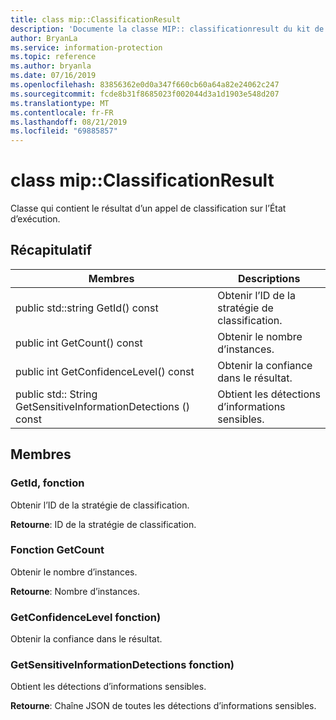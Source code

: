 ```yaml
---
title: class mip::ClassificationResult
description: 'Documente la classe MIP:: classificationresult du kit de développement logiciel (SDK) Microsoft Information Protection (MIP).'
author: BryanLa
ms.service: information-protection
ms.topic: reference
ms.author: bryanla
ms.date: 07/16/2019
ms.openlocfilehash: 83856362e0d0a347f660cb60a64a82e24062c247
ms.sourcegitcommit: fcde8b31f8685023f002044d3a1d1903e548d207
ms.translationtype: MT
ms.contentlocale: fr-FR
ms.lasthandoff: 08/21/2019
ms.locfileid: "69885857"
---
```

# <a name="class-mipclassificationresult"></a>class mip::ClassificationResult 
Classe qui contient le résultat d’un appel de classification sur l’État d’exécution.
  
## <a name="summary"></a>Récapitulatif
 Membres                        | Descriptions                                
--------------------------------|---------------------------------------------
public std::string GetId() const  |  Obtenir l’ID de la stratégie de classification.
public int GetCount() const  |  Obtenir le nombre d’instances.
public int GetConfidenceLevel() const  |  Obtenir la confiance dans le résultat.
public std:: String GetSensitiveInformationDetections () const  |  Obtient les détections d’informations sensibles.
  
## <a name="members"></a>Membres
  
### <a name="getid-function"></a>GetId, fonction
Obtenir l’ID de la stratégie de classification.

  
**Retourne**: ID de la stratégie de classification.
  
### <a name="getcount-function"></a>Fonction GetCount
Obtenir le nombre d’instances.

  
**Retourne**: Nombre d’instances.
  
### <a name="getconfidencelevel-function"></a>GetConfidenceLevel fonction)
Obtenir la confiance dans le résultat.
  
### <a name="getsensitiveinformationdetections-function"></a>GetSensitiveInformationDetections fonction)
Obtient les détections d’informations sensibles.

  
**Retourne**: Chaîne JSON de toutes les détections d’informations sensibles.